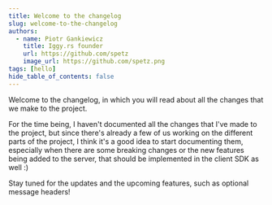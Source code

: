 ```yaml
---
title: Welcome to the changelog
slug: welcome-to-the-changelog
authors:
  - name: Piotr Gankiewicz
    title: Iggy.rs founder
    url: https://github.com/spetz
    image_url: https://github.com/spetz.png
tags: [hello]
hide_table_of_contents: false
---
```


Welcome to the changelog, in which you will read about all the changes that we make to the project.

<!--truncate-->

For the time being, I haven't documented all the changes that I've made to the project, but since there's already a few of us working on the different parts of the project, I think it's a good idea to start documenting them, especially when there are some breaking changes or the new features being added to the server, that should be implemented in the client SDK as well :)

Stay tuned for the updates and the upcoming features, such as optional message headers!